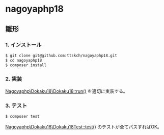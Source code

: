 # nagoyaphp18

## 雛形

### 1. インストール

```bash
$ git clone git@github.com:ttskch/nagoyaphp18.git
$ cd nagoyaphp18
$ composer install
```

### 2. 実装

[Nagoyaphp\Dokaku18\Dokaku18::run()](/src/Dokaku18.php#L9) を適切に実装する。

### 3. テスト

```bash
$ composer test
```

[Nagoyaphp\Dokaku18\Dokaku18Test::test()](/tests/Dokaku18Test.php#L24) のテストが全てパスすればOK。
